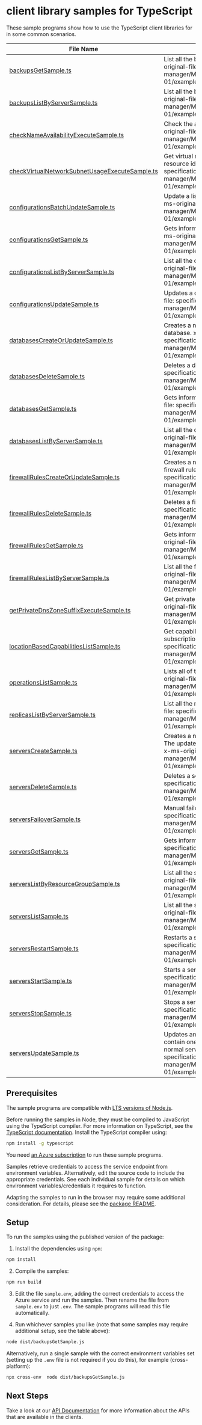 # client library samples for TypeScript

These sample programs show how to use the TypeScript client libraries for in some common scenarios.

| **File Name**                                                                                 | **Description**                                                                                                                                                                                                                                            |
| --------------------------------------------------------------------------------------------- | ---------------------------------------------------------------------------------------------------------------------------------------------------------------------------------------------------------------------------------------------------------- |
| [backupsGetSample.ts][backupsgetsample]                                                       | List all the backups for a given server. x-ms-original-file: specification/mysql/resource-manager/Microsoft.DBforMySQL/stable/2021-05-01/examples/BackupGet.json                                                                                           |
| [backupsListByServerSample.ts][backupslistbyserversample]                                     | List all the backups for a given server. x-ms-original-file: specification/mysql/resource-manager/Microsoft.DBforMySQL/stable/2021-05-01/examples/BackupsListByServer.json                                                                                 |
| [checkNameAvailabilityExecuteSample.ts][checknameavailabilityexecutesample]                   | Check the availability of name for server x-ms-original-file: specification/mysql/resource-manager/Microsoft.DBforMySQL/stable/2021-05-01/examples/CheckNameAvailability.json                                                                              |
| [checkVirtualNetworkSubnetUsageExecuteSample.ts][checkvirtualnetworksubnetusageexecutesample] | Get virtual network subnet usage for a given vNet resource id. x-ms-original-file: specification/mysql/resource-manager/Microsoft.DBforMySQL/stable/2021-05-01/examples/CheckVirtualNetworkSubnetUsage.json                                                |
| [configurationsBatchUpdateSample.ts][configurationsbatchupdatesample]                         | Update a list of configurations in a given server. x-ms-original-file: specification/mysql/resource-manager/Microsoft.DBforMySQL/stable/2021-05-01/examples/ConfigurationsBatchUpdate.json                                                                 |
| [configurationsGetSample.ts][configurationsgetsample]                                         | Gets information about a configuration of server. x-ms-original-file: specification/mysql/resource-manager/Microsoft.DBforMySQL/stable/2021-05-01/examples/ConfigurationGet.json                                                                           |
| [configurationsListByServerSample.ts][configurationslistbyserversample]                       | List all the configurations in a given server. x-ms-original-file: specification/mysql/resource-manager/Microsoft.DBforMySQL/stable/2021-05-01/examples/ConfigurationsListByServer.json                                                                    |
| [configurationsUpdateSample.ts][configurationsupdatesample]                                   | Updates a configuration of a server. x-ms-original-file: specification/mysql/resource-manager/Microsoft.DBforMySQL/stable/2021-05-01/examples/ConfigurationUpdate.json                                                                                     |
| [databasesCreateOrUpdateSample.ts][databasescreateorupdatesample]                             | Creates a new database or updates an existing database. x-ms-original-file: specification/mysql/resource-manager/Microsoft.DBforMySQL/stable/2021-05-01/examples/DatabaseCreate.json                                                                       |
| [databasesDeleteSample.ts][databasesdeletesample]                                             | Deletes a database. x-ms-original-file: specification/mysql/resource-manager/Microsoft.DBforMySQL/stable/2021-05-01/examples/DatabaseDelete.json                                                                                                           |
| [databasesGetSample.ts][databasesgetsample]                                                   | Gets information about a database. x-ms-original-file: specification/mysql/resource-manager/Microsoft.DBforMySQL/stable/2021-05-01/examples/DatabaseGet.json                                                                                               |
| [databasesListByServerSample.ts][databaseslistbyserversample]                                 | List all the databases in a given server. x-ms-original-file: specification/mysql/resource-manager/Microsoft.DBforMySQL/stable/2021-05-01/examples/DatabasesListByServer.json                                                                              |
| [firewallRulesCreateOrUpdateSample.ts][firewallrulescreateorupdatesample]                     | Creates a new firewall rule or updates an existing firewall rule. x-ms-original-file: specification/mysql/resource-manager/Microsoft.DBforMySQL/stable/2021-05-01/examples/FirewallRuleCreate.json                                                         |
| [firewallRulesDeleteSample.ts][firewallrulesdeletesample]                                     | Deletes a firewall rule. x-ms-original-file: specification/mysql/resource-manager/Microsoft.DBforMySQL/stable/2021-05-01/examples/FirewallRuleDelete.json                                                                                                  |
| [firewallRulesGetSample.ts][firewallrulesgetsample]                                           | Gets information about a server firewall rule. x-ms-original-file: specification/mysql/resource-manager/Microsoft.DBforMySQL/stable/2021-05-01/examples/FirewallRuleGet.json                                                                               |
| [firewallRulesListByServerSample.ts][firewallruleslistbyserversample]                         | List all the firewall rules in a given server. x-ms-original-file: specification/mysql/resource-manager/Microsoft.DBforMySQL/stable/2021-05-01/examples/FirewallRulesListByServer.json                                                                     |
| [getPrivateDnsZoneSuffixExecuteSample.ts][getprivatednszonesuffixexecutesample]               | Get private DNS zone suffix in the cloud. x-ms-original-file: specification/mysql/resource-manager/Microsoft.DBforMySQL/stable/2021-05-01/examples/GetPrivateDnsZoneSuffix.json                                                                            |
| [locationBasedCapabilitiesListSample.ts][locationbasedcapabilitieslistsample]                 | Get capabilities at specified location in a given subscription. x-ms-original-file: specification/mysql/resource-manager/Microsoft.DBforMySQL/stable/2021-05-01/examples/CapabilitiesByLocationList.json                                                   |
| [operationsListSample.ts][operationslistsample]                                               | Lists all of the available REST API operations. x-ms-original-file: specification/mysql/resource-manager/Microsoft.DBforMySQL/stable/2021-05-01/examples/OperationsList.json                                                                               |
| [replicasListByServerSample.ts][replicaslistbyserversample]                                   | List all the replicas for a given server. x-ms-original-file: specification/mysql/resource-manager/Microsoft.DBforMySQL/stable/2021-05-01/examples/ReplicasListByServer.json                                                                               |
| [serversCreateSample.ts][serverscreatesample]                                                 | Creates a new server or updates an existing server. The update action will overwrite the existing server. x-ms-original-file: specification/mysql/resource-manager/Microsoft.DBforMySQL/stable/2021-05-01/examples/ServerCreate.json                       |
| [serversDeleteSample.ts][serversdeletesample]                                                 | Deletes a server. x-ms-original-file: specification/mysql/resource-manager/Microsoft.DBforMySQL/stable/2021-05-01/examples/ServerDelete.json                                                                                                               |
| [serversFailoverSample.ts][serversfailoversample]                                             | Manual failover a server. x-ms-original-file: specification/mysql/resource-manager/Microsoft.DBforMySQL/stable/2021-05-01/examples/ServerFailover.json                                                                                                     |
| [serversGetSample.ts][serversgetsample]                                                       | Gets information about a server. x-ms-original-file: specification/mysql/resource-manager/Microsoft.DBforMySQL/stable/2021-05-01/examples/ServerGet.json                                                                                                   |
| [serversListByResourceGroupSample.ts][serverslistbyresourcegroupsample]                       | List all the servers in a given resource group. x-ms-original-file: specification/mysql/resource-manager/Microsoft.DBforMySQL/stable/2021-05-01/examples/ServersListByResourceGroup.json                                                                   |
| [serversListSample.ts][serverslistsample]                                                     | List all the servers in a given subscription. x-ms-original-file: specification/mysql/resource-manager/Microsoft.DBforMySQL/stable/2021-05-01/examples/ServersList.json                                                                                    |
| [serversRestartSample.ts][serversrestartsample]                                               | Restarts a server. x-ms-original-file: specification/mysql/resource-manager/Microsoft.DBforMySQL/stable/2021-05-01/examples/ServerRestart.json                                                                                                             |
| [serversStartSample.ts][serversstartsample]                                                   | Starts a server. x-ms-original-file: specification/mysql/resource-manager/Microsoft.DBforMySQL/stable/2021-05-01/examples/ServerStart.json                                                                                                                 |
| [serversStopSample.ts][serversstopsample]                                                     | Stops a server. x-ms-original-file: specification/mysql/resource-manager/Microsoft.DBforMySQL/stable/2021-05-01/examples/ServerStop.json                                                                                                                   |
| [serversUpdateSample.ts][serversupdatesample]                                                 | Updates an existing server. The request body can contain one to many of the properties present in the normal server definition. x-ms-original-file: specification/mysql/resource-manager/Microsoft.DBforMySQL/stable/2021-05-01/examples/ServerUpdate.json |

## Prerequisites

The sample programs are compatible with [LTS versions of Node.js](https://github.com/nodejs/release#release-schedule).

Before running the samples in Node, they must be compiled to JavaScript using the TypeScript compiler. For more information on TypeScript, see the [TypeScript documentation][typescript]. Install the TypeScript compiler using:

```bash
npm install -g typescript
```

You need [an Azure subscription][freesub] to run these sample programs.

Samples retrieve credentials to access the service endpoint from environment variables. Alternatively, edit the source code to include the appropriate credentials. See each individual sample for details on which environment variables/credentials it requires to function.

Adapting the samples to run in the browser may require some additional consideration. For details, please see the [package README][package].

## Setup

To run the samples using the published version of the package:

1. Install the dependencies using `npm`:

```bash
npm install
```

2. Compile the samples:

```bash
npm run build
```

3. Edit the file `sample.env`, adding the correct credentials to access the Azure service and run the samples. Then rename the file from `sample.env` to just `.env`. The sample programs will read this file automatically.

4. Run whichever samples you like (note that some samples may require additional setup, see the table above):

```bash
node dist/backupsGetSample.js
```

Alternatively, run a single sample with the correct environment variables set (setting up the `.env` file is not required if you do this), for example (cross-platform):

```bash
npx cross-env  node dist/backupsGetSample.js
```

## Next Steps

Take a look at our [API Documentation][apiref] for more information about the APIs that are available in the clients.

[backupsgetsample]: https://github.com/Azure/azure-sdk-for-js/blob/main/sdk/mysql/arm-mysql-flexible/samples/v3/typescript/src/backupsGetSample.ts
[backupslistbyserversample]: https://github.com/Azure/azure-sdk-for-js/blob/main/sdk/mysql/arm-mysql-flexible/samples/v3/typescript/src/backupsListByServerSample.ts
[checknameavailabilityexecutesample]: https://github.com/Azure/azure-sdk-for-js/blob/main/sdk/mysql/arm-mysql-flexible/samples/v3/typescript/src/checkNameAvailabilityExecuteSample.ts
[checkvirtualnetworksubnetusageexecutesample]: https://github.com/Azure/azure-sdk-for-js/blob/main/sdk/mysql/arm-mysql-flexible/samples/v3/typescript/src/checkVirtualNetworkSubnetUsageExecuteSample.ts
[configurationsbatchupdatesample]: https://github.com/Azure/azure-sdk-for-js/blob/main/sdk/mysql/arm-mysql-flexible/samples/v3/typescript/src/configurationsBatchUpdateSample.ts
[configurationsgetsample]: https://github.com/Azure/azure-sdk-for-js/blob/main/sdk/mysql/arm-mysql-flexible/samples/v3/typescript/src/configurationsGetSample.ts
[configurationslistbyserversample]: https://github.com/Azure/azure-sdk-for-js/blob/main/sdk/mysql/arm-mysql-flexible/samples/v3/typescript/src/configurationsListByServerSample.ts
[configurationsupdatesample]: https://github.com/Azure/azure-sdk-for-js/blob/main/sdk/mysql/arm-mysql-flexible/samples/v3/typescript/src/configurationsUpdateSample.ts
[databasescreateorupdatesample]: https://github.com/Azure/azure-sdk-for-js/blob/main/sdk/mysql/arm-mysql-flexible/samples/v3/typescript/src/databasesCreateOrUpdateSample.ts
[databasesdeletesample]: https://github.com/Azure/azure-sdk-for-js/blob/main/sdk/mysql/arm-mysql-flexible/samples/v3/typescript/src/databasesDeleteSample.ts
[databasesgetsample]: https://github.com/Azure/azure-sdk-for-js/blob/main/sdk/mysql/arm-mysql-flexible/samples/v3/typescript/src/databasesGetSample.ts
[databaseslistbyserversample]: https://github.com/Azure/azure-sdk-for-js/blob/main/sdk/mysql/arm-mysql-flexible/samples/v3/typescript/src/databasesListByServerSample.ts
[firewallrulescreateorupdatesample]: https://github.com/Azure/azure-sdk-for-js/blob/main/sdk/mysql/arm-mysql-flexible/samples/v3/typescript/src/firewallRulesCreateOrUpdateSample.ts
[firewallrulesdeletesample]: https://github.com/Azure/azure-sdk-for-js/blob/main/sdk/mysql/arm-mysql-flexible/samples/v3/typescript/src/firewallRulesDeleteSample.ts
[firewallrulesgetsample]: https://github.com/Azure/azure-sdk-for-js/blob/main/sdk/mysql/arm-mysql-flexible/samples/v3/typescript/src/firewallRulesGetSample.ts
[firewallruleslistbyserversample]: https://github.com/Azure/azure-sdk-for-js/blob/main/sdk/mysql/arm-mysql-flexible/samples/v3/typescript/src/firewallRulesListByServerSample.ts
[getprivatednszonesuffixexecutesample]: https://github.com/Azure/azure-sdk-for-js/blob/main/sdk/mysql/arm-mysql-flexible/samples/v3/typescript/src/getPrivateDnsZoneSuffixExecuteSample.ts
[locationbasedcapabilitieslistsample]: https://github.com/Azure/azure-sdk-for-js/blob/main/sdk/mysql/arm-mysql-flexible/samples/v3/typescript/src/locationBasedCapabilitiesListSample.ts
[operationslistsample]: https://github.com/Azure/azure-sdk-for-js/blob/main/sdk/mysql/arm-mysql-flexible/samples/v3/typescript/src/operationsListSample.ts
[replicaslistbyserversample]: https://github.com/Azure/azure-sdk-for-js/blob/main/sdk/mysql/arm-mysql-flexible/samples/v3/typescript/src/replicasListByServerSample.ts
[serverscreatesample]: https://github.com/Azure/azure-sdk-for-js/blob/main/sdk/mysql/arm-mysql-flexible/samples/v3/typescript/src/serversCreateSample.ts
[serversdeletesample]: https://github.com/Azure/azure-sdk-for-js/blob/main/sdk/mysql/arm-mysql-flexible/samples/v3/typescript/src/serversDeleteSample.ts
[serversfailoversample]: https://github.com/Azure/azure-sdk-for-js/blob/main/sdk/mysql/arm-mysql-flexible/samples/v3/typescript/src/serversFailoverSample.ts
[serversgetsample]: https://github.com/Azure/azure-sdk-for-js/blob/main/sdk/mysql/arm-mysql-flexible/samples/v3/typescript/src/serversGetSample.ts
[serverslistbyresourcegroupsample]: https://github.com/Azure/azure-sdk-for-js/blob/main/sdk/mysql/arm-mysql-flexible/samples/v3/typescript/src/serversListByResourceGroupSample.ts
[serverslistsample]: https://github.com/Azure/azure-sdk-for-js/blob/main/sdk/mysql/arm-mysql-flexible/samples/v3/typescript/src/serversListSample.ts
[serversrestartsample]: https://github.com/Azure/azure-sdk-for-js/blob/main/sdk/mysql/arm-mysql-flexible/samples/v3/typescript/src/serversRestartSample.ts
[serversstartsample]: https://github.com/Azure/azure-sdk-for-js/blob/main/sdk/mysql/arm-mysql-flexible/samples/v3/typescript/src/serversStartSample.ts
[serversstopsample]: https://github.com/Azure/azure-sdk-for-js/blob/main/sdk/mysql/arm-mysql-flexible/samples/v3/typescript/src/serversStopSample.ts
[serversupdatesample]: https://github.com/Azure/azure-sdk-for-js/blob/main/sdk/mysql/arm-mysql-flexible/samples/v3/typescript/src/serversUpdateSample.ts
[apiref]: https://docs.microsoft.com/javascript/api/@azure/arm-mysql-flexible?view=azure-node-preview
[freesub]: https://azure.microsoft.com/free/
[package]: https://github.com/Azure/azure-sdk-for-js/tree/main/sdk/mysql/arm-mysql-flexible/README.md
[typescript]: https://www.typescriptlang.org/docs/home.html
